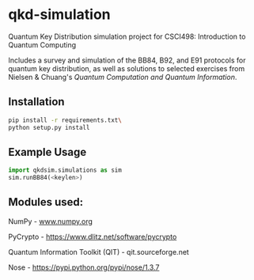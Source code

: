 # qkd-simulation
Quantum Key Distribution simulation project for CSCI498: Introduction to Quantum Computing

Includes a survey and simulation of the BB84, B92, and E91 protocols for quantum key distribution, as well as solutions to selected exercises from Nielsen \& Chuang's _Quantum Computation and Quantum Information_.

## Installation
```bash
pip install -r requirements.txt\
python setup.py install
```

## Example Usage
```python
import qkdsim.simulations as sim
sim.runBB84(<keylen>)
```

## Modules used:
NumPy - www.numpy.org

PyCrypto - https://www.dlitz.net/software/pycrypto

Quantum Information Toolkit (QIT) - qit.sourceforge.net

Nose - https://pypi.python.org/pypi/nose/1.3.7
